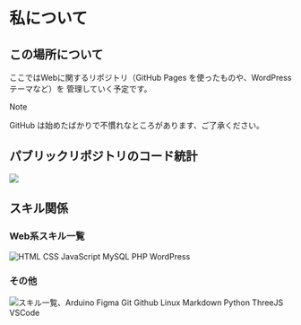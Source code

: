 # 私について

## この場所について

ここではWebに関するリポジトリ（GitHub Pages を使ったものや、WordPressテーマなど）を 管理していく予定です。

> [!NOTE]
> GitHub は始めたばかりで不慣れなところがあります、ご了承ください。

## パブリックリポジトリのコード統計

<img src="https://github-readme-stats.vercel.app/api/top-langs/?username=nonaka101&layout=compact">

## スキル関係

### Web系スキル一覧

<img
  alt="HTML CSS JavaScript MySQL PHP WordPress"
  src="https://skillicons.dev/icons?i=html,css,js,mysql,php,wordpress">

### その他

<img
    alt="スキル一覧、Arduino Figma Git Github Linux Markdown Python ThreeJS VSCode"
    src="https://skillicons.dev/icons?i=arduino,figma,git,github,linux,md,py,svg,threejs,vscode&perline=6">
